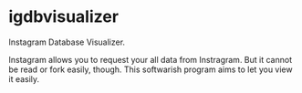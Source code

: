 # igdbvisualizer
Instagram Database Visualizer. 

Instagram allows you to request your all data from Instragram. But it cannot be read or fork easily, though. 
This softwarish program aims to let you view it easily.
